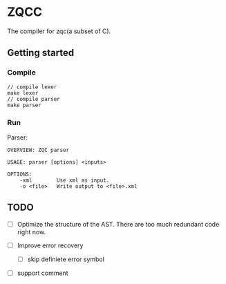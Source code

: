 # ZQCC

The compiler for zqc(a subset of C).

## Getting started

### Compile

```
// compile lexer
make lexer
// compile parser
make parser
```

### Run

Parser:

```shell
OVERVIEW: ZQC parser

USAGE: parser [options] <inputs>

OPTIONS:
	-xml    	Use xml as input.
	-o <file>	Write output to <file>.xml
```

## TODO
- [ ] Optimize the structure of the AST. There are too much redundant code right now.

- [ ] Improve error recovery
  - [ ] skip definiete error symbol
- [ ] support comment